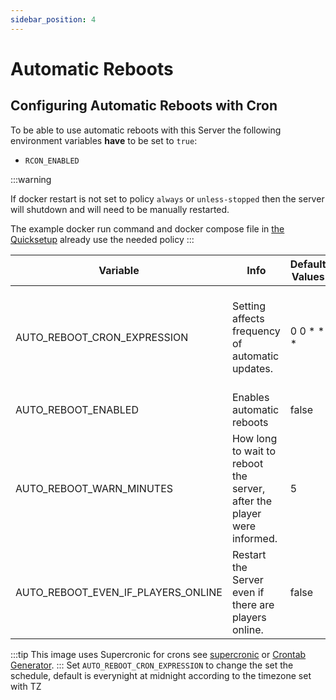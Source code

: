 ```yaml
---
sidebar_position: 4
---
```


# Automatic Reboots

## Configuring Automatic Reboots with Cron

To be able to use automatic reboots with this Server the following environment variables **have** to be set to `true`:

* `RCON_ENABLED`

:::warning

If docker restart is not set to policy `always` or `unless-stopped`
then the server will shutdown and will need to be manually restarted.

The example docker run command and docker compose file in [the Quicksetup](https://palworld-server-docker.loef.dev/)
already use the needed policy
:::

| Variable                           | Info                                                                   | Default Values | Allowed Values                                                                                                    |
|------------------------------------|------------------------------------------------------------------------|----------------|-------------------------------------------------------------------------------------------------------------------|
| AUTO_REBOOT_CRON_EXPRESSION        | Setting affects frequency of automatic updates.                        | 0 0 \* \* \*   | Needs a Cron-Expression - See [Configuring Automatic Backups with Cron](#configuring-automatic-reboots-with-cron) |
| AUTO_REBOOT_ENABLED                | Enables automatic reboots                                              | false          | true/false                                                                                                        |
| AUTO_REBOOT_WARN_MINUTES           | How long to wait to reboot the server, after the player were informed. | 5              | !0                                                                                                                |
| AUTO_REBOOT_EVEN_IF_PLAYERS_ONLINE | Restart the Server even if there are players online.                   | false          | true/false                                                                                                        |

:::tip
This image uses Supercronic for crons
see [supercronic](https://github.com/aptible/supercronic#crontab-format)
or [Crontab Generator](https://crontab-generator.org).
:::
Set `AUTO_REBOOT_CRON_EXPRESSION` to change the set the schedule, default is everynight at midnight according to the
timezone set with TZ
